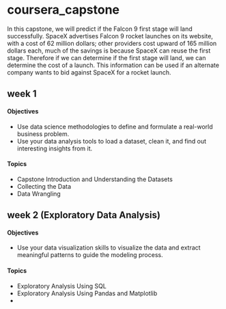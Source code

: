 # coursera_capstone
In this capstone, we will predict if the Falcon 9 first stage will land successfully. SpaceX advertises Falcon 9 rocket launches on its website, with a cost of 62 million dollars; other providers cost upward of 165 million dollars each, much of the savings is because SpaceX can reuse the first stage. Therefore if we can determine if the first stage will land, we can determine the cost of a launch. This information can be used if an alternate company wants to bid against SpaceX for a rocket launch. 

## week 1
#### Objectives
* Use data science methodologies to define and formulate a real-world business problem.
* Use your data analysis tools to load a dataset, clean it, and find out interesting insights from it.
#### Topics
* Capstone Introduction and Understanding the Datasets
* Collecting the Data
* Data Wrangling

## week 2 (Exploratory Data Analysis)
#### Objectives
* Use your data visualization skills to visualize the data and extract meaningful patterns to guide the modeling process.
#### Topics
* Exploratory Analysis Using SQL
* Exploratory Analysis Using Pandas and Matplotlib
*

